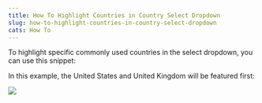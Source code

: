 ```yaml
---
title: How To Highlight Countries in Country Select Dropdown
slug: how-to-highlight-countries-in-country-select-dropdown
cats: How To
---
```


 To highlight specific commonly used countries in the select dropdown, you can use this snippet:

<script src="https://gist.github.com/clifgriffin/547f325a397b4f89c46926f84d3faf0c.js" type="text/javascript"></script> In this example, the United States and United Kingdom will be featured first:

 ![](https://s3.amazonaws.com/helpscout.net/docs/assets/5bdde2822c7d3a01757ac42e/images/5d38f14d2c7d3a2ec4bf62f9/file-HXgPikiGFK.png)
